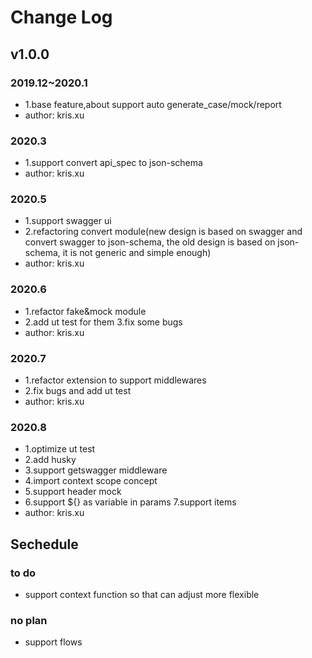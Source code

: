 # Change Log

## v1.0.0

### 2019.12~2020.1

- 1.base feature,about support auto generate_case/mock/report
- author: kris.xu

### 2020.3

- 1.support convert api_spec to json-schema
- author: kris.xu

### 2020.5

- 1.support swagger ui
- 2.refactoring convert module(new design is based on swagger and convert swagger to json-schema, the old design is based on json-schema, it is not generic and simple enough)
- author: kris.xu

### 2020.6

- 1.refactor fake&mock module
- 2.add ut test for them 3.fix some bugs
- author: kris.xu

### 2020.7

- 1.refactor extension to support middlewares
- 2.fix bugs and add ut test
- author: kris.xu

### 2020.8

- 1.optimize ut test
- 2.add husky
- 3.support getswagger middleware
- 4.import context scope concept
- 5.support header mock
- 6.support ${} as variable in params 7.support items
- author: kris.xu

## Sechedule

### to do

- support context function so that can adjust more flexible

### no plan

- support flows
